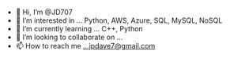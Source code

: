 - 👋 Hi, I’m @JD707
- 👀 I’m interested in ... Python, AWS, Azure, SQL, MySQL, NoSQL
- 🌱 I’m currently learning ... C++, Python
- 💞️ I’m looking to collaborate on ... 
- 📫 How to reach me ...jpdave7@gmail.com

<!---
JD707/JD707 is a ✨ special ✨ repository because its `README.md` (this file) appears on your GitHub profile.
You can click the Preview link to take a look at your changes.
--->
